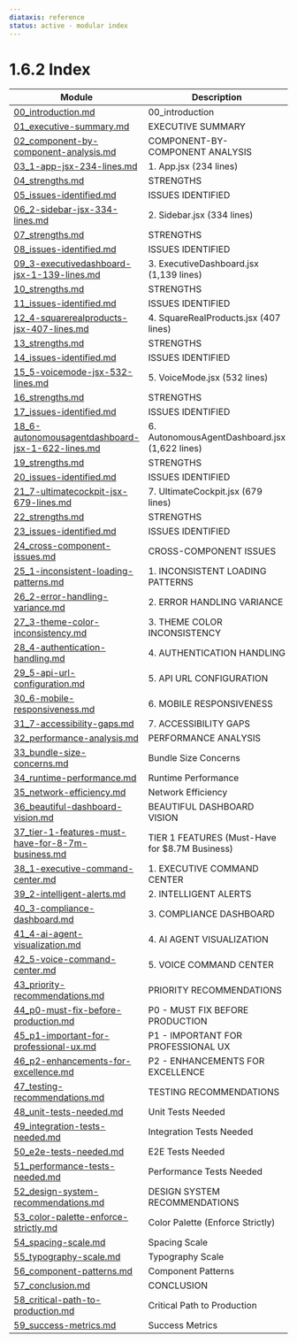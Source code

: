 ```yaml
---
diataxis: reference
status: active - modular index
---
```


# 1.6.2 Index

| Module | Description |
|--------|-------------|
| [00_introduction.md](00_introduction.md) | 00_introduction |
| [01_executive-summary.md](01_executive-summary.md) | EXECUTIVE SUMMARY |
| [02_component-by-component-analysis.md](02_component-by-component-analysis.md) | COMPONENT-BY-COMPONENT ANALYSIS |
| [03_1-app-jsx-234-lines.md](03_1-app-jsx-234-lines.md) | 1. App.jsx (234 lines) |
| [04_strengths.md](04_strengths.md) | STRENGTHS |
| [05_issues-identified.md](05_issues-identified.md) | ISSUES IDENTIFIED |
| [06_2-sidebar-jsx-334-lines.md](06_2-sidebar-jsx-334-lines.md) | 2. Sidebar.jsx (334 lines) |
| [07_strengths.md](07_strengths.md) | STRENGTHS |
| [08_issues-identified.md](08_issues-identified.md) | ISSUES IDENTIFIED |
| [09_3-executivedashboard-jsx-1-139-lines.md](09_3-executivedashboard-jsx-1-139-lines.md) | 3. ExecutiveDashboard.jsx (1,139 lines) |
| [10_strengths.md](10_strengths.md) | STRENGTHS |
| [11_issues-identified.md](11_issues-identified.md) | ISSUES IDENTIFIED |
| [12_4-squarerealproducts-jsx-407-lines.md](12_4-squarerealproducts-jsx-407-lines.md) | 4. SquareRealProducts.jsx (407 lines) |
| [13_strengths.md](13_strengths.md) | STRENGTHS |
| [14_issues-identified.md](14_issues-identified.md) | ISSUES IDENTIFIED |
| [15_5-voicemode-jsx-532-lines.md](15_5-voicemode-jsx-532-lines.md) | 5. VoiceMode.jsx (532 lines) |
| [16_strengths.md](16_strengths.md) | STRENGTHS |
| [17_issues-identified.md](17_issues-identified.md) | ISSUES IDENTIFIED |
| [18_6-autonomousagentdashboard-jsx-1-622-lines.md](18_6-autonomousagentdashboard-jsx-1-622-lines.md) | 6. AutonomousAgentDashboard.jsx (1,622 lines) |
| [19_strengths.md](19_strengths.md) | STRENGTHS |
| [20_issues-identified.md](20_issues-identified.md) | ISSUES IDENTIFIED |
| [21_7-ultimatecockpit-jsx-679-lines.md](21_7-ultimatecockpit-jsx-679-lines.md) | 7. UltimateCockpit.jsx (679 lines) |
| [22_strengths.md](22_strengths.md) | STRENGTHS |
| [23_issues-identified.md](23_issues-identified.md) | ISSUES IDENTIFIED |
| [24_cross-component-issues.md](24_cross-component-issues.md) | CROSS-COMPONENT ISSUES |
| [25_1-inconsistent-loading-patterns.md](25_1-inconsistent-loading-patterns.md) | 1. INCONSISTENT LOADING PATTERNS |
| [26_2-error-handling-variance.md](26_2-error-handling-variance.md) | 2. ERROR HANDLING VARIANCE |
| [27_3-theme-color-inconsistency.md](27_3-theme-color-inconsistency.md) | 3. THEME COLOR INCONSISTENCY |
| [28_4-authentication-handling.md](28_4-authentication-handling.md) | 4. AUTHENTICATION HANDLING |
| [29_5-api-url-configuration.md](29_5-api-url-configuration.md) | 5. API URL CONFIGURATION |
| [30_6-mobile-responsiveness.md](30_6-mobile-responsiveness.md) | 6. MOBILE RESPONSIVENESS |
| [31_7-accessibility-gaps.md](31_7-accessibility-gaps.md) | 7. ACCESSIBILITY GAPS |
| [32_performance-analysis.md](32_performance-analysis.md) | PERFORMANCE ANALYSIS |
| [33_bundle-size-concerns.md](33_bundle-size-concerns.md) | Bundle Size Concerns |
| [34_runtime-performance.md](34_runtime-performance.md) | Runtime Performance |
| [35_network-efficiency.md](35_network-efficiency.md) | Network Efficiency |
| [36_beautiful-dashboard-vision.md](36_beautiful-dashboard-vision.md) | BEAUTIFUL DASHBOARD VISION |
| [37_tier-1-features-must-have-for-8-7m-business.md](37_tier-1-features-must-have-for-8-7m-business.md) | TIER 1 FEATURES (Must-Have for $8.7M Business) |
| [38_1-executive-command-center.md](38_1-executive-command-center.md) | 1. EXECUTIVE COMMAND CENTER |
| [39_2-intelligent-alerts.md](39_2-intelligent-alerts.md) | 2. INTELLIGENT ALERTS |
| [40_3-compliance-dashboard.md](40_3-compliance-dashboard.md) | 3. COMPLIANCE DASHBOARD |
| [41_4-ai-agent-visualization.md](41_4-ai-agent-visualization.md) | 4. AI AGENT VISUALIZATION |
| [42_5-voice-command-center.md](42_5-voice-command-center.md) | 5. VOICE COMMAND CENTER |
| [43_priority-recommendations.md](43_priority-recommendations.md) | PRIORITY RECOMMENDATIONS |
| [44_p0-must-fix-before-production.md](44_p0-must-fix-before-production.md) | P0 - MUST FIX BEFORE PRODUCTION |
| [45_p1-important-for-professional-ux.md](45_p1-important-for-professional-ux.md) | P1 - IMPORTANT FOR PROFESSIONAL UX |
| [46_p2-enhancements-for-excellence.md](46_p2-enhancements-for-excellence.md) | P2 - ENHANCEMENTS FOR EXCELLENCE |
| [47_testing-recommendations.md](47_testing-recommendations.md) | TESTING RECOMMENDATIONS |
| [48_unit-tests-needed.md](48_unit-tests-needed.md) | Unit Tests Needed |
| [49_integration-tests-needed.md](49_integration-tests-needed.md) | Integration Tests Needed |
| [50_e2e-tests-needed.md](50_e2e-tests-needed.md) | E2E Tests Needed |
| [51_performance-tests-needed.md](51_performance-tests-needed.md) | Performance Tests Needed |
| [52_design-system-recommendations.md](52_design-system-recommendations.md) | DESIGN SYSTEM RECOMMENDATIONS |
| [53_color-palette-enforce-strictly.md](53_color-palette-enforce-strictly.md) | Color Palette (Enforce Strictly) |
| [54_spacing-scale.md](54_spacing-scale.md) | Spacing Scale |
| [55_typography-scale.md](55_typography-scale.md) | Typography Scale |
| [56_component-patterns.md](56_component-patterns.md) | Component Patterns |
| [57_conclusion.md](57_conclusion.md) | CONCLUSION |
| [58_critical-path-to-production.md](58_critical-path-to-production.md) | Critical Path to Production |
| [59_success-metrics.md](59_success-metrics.md) | Success Metrics |
